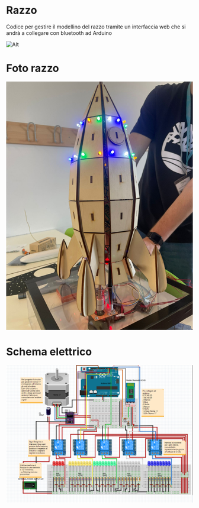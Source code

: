 # Razzo
Codice per gestire il modellino del razzo tramite un interfaccia web che si andrà a collegare con bluetooth ad Arduino 

![Alt](https://repobeats.axiom.co/api/embed/1b67c42bd20593da2d45d44e954895192871a83f.svg "Repobeats analytics image")

# Foto razzo 
![Foto Razzo](https://github.com/Alessandro190320/Razzo/blob/3f246fe1bbcea0a1faef0f57d5c04af085fe55b2/Arduino/Foto%20Razzo.JPG)


# Schema elettrico

![Schema elettrico Razzo ](https://github.com/Alessandro190320/Razzo/blob/ce563e1204377e7a2679aecce3a4a36690a561ed/Arduino/Schema%20Elettrico%20Razzo.png)